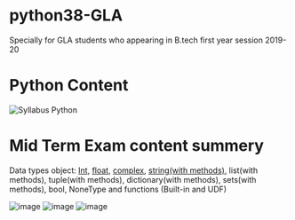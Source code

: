 # python38-GLA
Specially for GLA students who appearing in B.tech first year session 2019-20

# Python Content
![Syllabus Python](https://user-images.githubusercontent.com/15958589/72918043-00a79880-3d6b-11ea-9280-c131964d56dc.png)

# Mid Term Exam content summery

Data types object: [Int](http://amirkhan1092.c1.biz/integer.pdf), [float]((http://amirkhan1092.c1.biz/integer.pdf)), [complex]((http://amirkhan1092.c1.biz/integer.pdf)), [string(with methods)](http://www.amirkhan1092.c1.biz/string.pdf), list(with methods), tuple(with methods), 
dictionary(with methods), sets(with methods), bool, NoneType and functions (Built-in and UDF)

    
![image](https://user-images.githubusercontent.com/15958589/72918999-a8719600-3d6c-11ea-8270-7f2362843855.png)
![image](https://user-images.githubusercontent.com/15958589/72919090-da82f800-3d6c-11ea-8dff-836c9bd368ec.png)
![image](https://user-images.githubusercontent.com/15958589/72919151-f6869980-3d6c-11ea-947b-4c6039725476.png)


